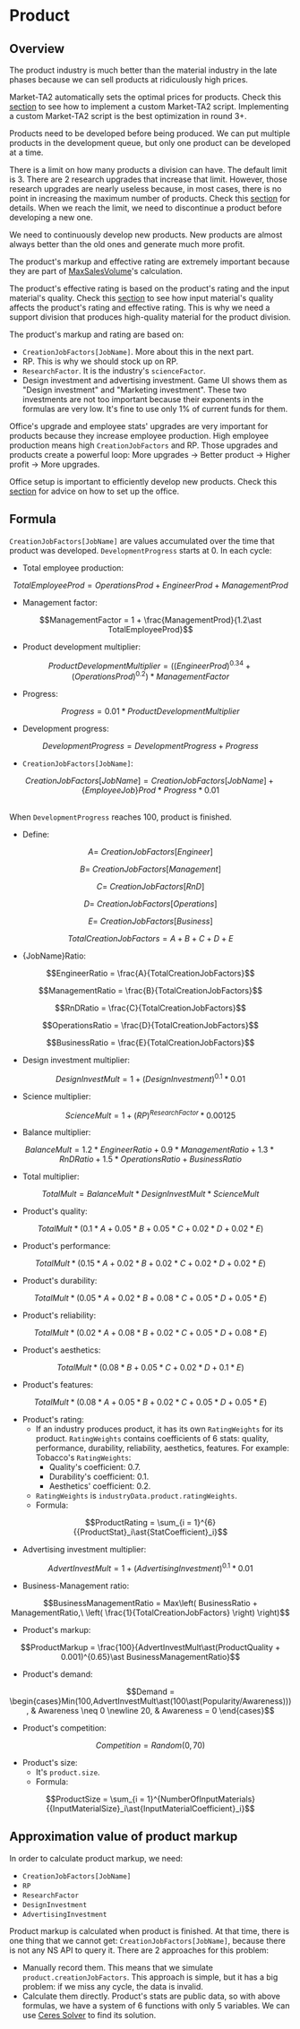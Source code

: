# Product

## Overview

The product industry is much better than the material industry in the late phases because we can sell products at ridiculously high prices.

Market-TA2 automatically sets the optimal prices for products. Check this [section](./optimal-selling-price-market-ta2.md) to see how to implement a custom Market-TA2 script. Implementing a custom Market-TA2 script is the best optimization in round 3+.

Products need to be developed before being produced. We can put multiple products in the development queue, but only one product can be developed at a time.

There is a limit on how many products a division can have. The default limit is 3. There are 2 research upgrades that increase that limit. However, those research upgrades are nearly useless because, in most cases, there is no point in increasing the maximum number of products. Check this [section](./unlocks-upgrade-research.md) for details. When we reach the limit, we need to discontinue a product before developing a new one.

We need to continuously develop new products. New products are almost always better than the old ones and generate much more profit.

The product's markup and effective rating are extremely important because they are part of [MaxSalesVolume](./optimal-selling-price-market-ta2.md)'s calculation.

The product's effective rating is based on the product's rating and the input material's quality. Check this [section](./quality.md) to see how input material's quality affects the product's rating and effective rating. This is why we need a support division that produces high-quality material for the product division.

The product's markup and rating are based on:

- `CreationJobFactors[JobName]`. More about this in the next part.
- RP. This is why we should stock up on RP.
- `ResearchFactor`. It is the industry's `scienceFactor`.
- Design investment and advertising investment. Game UI shows them as "Design investment" and "Marketing investment". These two investments are not too important because their exponents in the formulas are very low. It's fine to use only 1% of current funds for them.

Office's upgrade and employee stats' upgrades are very important for products because they increase employee production. High employee production means high `CreationJobFactors` and RP. Those upgrades and products create a powerful loop: More upgrades → Better product → Higher profit → More upgrades.

Office setup is important to efficiently develop new products. Check this [section](./general-advice.md) for advice on how to set up the office.

## Formula

`CreationJobFactors[JobName]` are values accumulated over the time that product was developed. `DevelopmentProgress` starts at 0. In each cycle:

- Total employee production:

$$TotalEmployeeProd = OperationsProd + EngineerProd + ManagementProd$$

- Management factor:

$$ManagementFactor = 1 + \frac{ManagementProd}{1.2\ast TotalEmployeeProd}$$

- Product development multiplier:

$$ProductDevelopmentMultiplier = \left( (EngineerProd)^{0.34} + (OperationsProd)^{0.2} \right)\ast ManagementFactor$$

- Progress:

$$Progress = 0.01\ast ProductDevelopmentMultiplier$$

- Development progress:

$$DevelopmentProgress = DevelopmentProgress + Progress$$

- `CreationJobFactors[JobName]`:

$$CreationJobFactors\lbrack JobName\rbrack = CreationJobFactors\lbrack JobName\rbrack + {\lbrace EmployeeJob\rbrace Prod\ast Progress}\ast{0.01}$$

&nbsp;  
When `DevelopmentProgress` reaches 100, product is finished.

- Define:

$$A = \ CreationJobFactors\lbrack Engineer\rbrack$$

$$B = \ CreationJobFactors\lbrack Management\rbrack$$

$$C = \ CreationJobFactors\lbrack RnD\rbrack$$

$$D = \ CreationJobFactors\lbrack Operations\rbrack$$

$$E = \ CreationJobFactors\lbrack Business\rbrack$$

$$TotalCreationJobFactors = A + B + C + D + E$$

- {JobName}Ratio:

$$EngineerRatio = \frac{A}{TotalCreationJobFactors}$$

$$ManagementRatio = \frac{B}{TotalCreationJobFactors}$$

$$RnDRatio = \frac{C}{TotalCreationJobFactors}$$

$$OperationsRatio = \frac{D}{TotalCreationJobFactors}$$

$$BusinessRatio = \frac{E}{TotalCreationJobFactors}$$

- Design investment multiplier:

$$DesignInvestMult = 1 + {(DesignInvestment)^{0.1}}\ast{0.01}$$

- Science multiplier:

$$ScienceMult = 1 + {(RP)^{ResearchFactor}}\ast{0.00125}$$

- Balance multiplier:

$$BalanceMult = 1.2\ast EngineerRatio + 0.9\ast ManagementRatio + 1.3\ast RnDRatio + 1.5\ast OperationsRatio + BusinessRatio$$

- Total multiplier:

$$TotalMult = BalanceMult\ast DesignInvestMult\ast ScienceMult$$

- Product's quality:

$$TotalMult\ast (0.1\ast A + 0.05\ast B + 0.05\ast C + 0.02\ast D + 0.02\ast E)$$

- Product's performance:

$$TotalMult\ast (0.15\ast A + 0.02\ast B + 0.02\ast C + 0.02\ast D + 0.02\ast E)$$

- Product's durability:

$$TotalMult\ast (0.05\ast A + 0.02\ast B + 0.08\ast C + 0.05\ast D + 0.05\ast E)$$

- Product's reliability:

$$TotalMult\ast (0.02\ast A + 0.08\ast B + 0.02\ast C + 0.05\ast D + 0.08\ast E)$$

- Product's aesthetics:

$$TotalMult\ast (0.08\ast B + 0.05\ast C + 0.02\ast D + 0.1\ast E)$$

- Product's features:

$$TotalMult\ast (0.08\ast A + 0.05\ast B + 0.02\ast C + 0.05\ast D + 0.05\ast E)$$

- Product's rating:
    - If an industry produces product, it has its own `RatingWeights` for its product. `RatingWeights` contains coefficients of 6 stats: quality, performance, durability, reliability, aesthetics, features. For example: Tobacco's `RatingWeights`:
        - Quality's coefficient: 0.7.
        - Durability's coefficient: 0.1.
        - Aesthetics' coefficient: 0.2.
    - `RatingWeights` is `industryData.product.ratingWeights`.
    - Formula:

$$ProductRating = \sum_{i = 1}^{6}{{ProductStat}_i\ast{StatCoefficient}_i}$$

- Advertising investment multiplier:

$$AdvertInvestMult = 1 + {(AdvertisingInvestment)^{0.1}}\ast{0.01}$$

- Business-Management ratio:

$$BusinessManagementRatio = Max\left( BusinessRatio + ManagementRatio,\ \left( \frac{1}{TotalCreationJobFactors} \right) \right)$$

- Product's markup:

$$ProductMarkup = \frac{100}{AdvertInvestMult\ast(ProductQuality + 0.001)^{0.65}\ast BusinessManagementRatio}$$

- Product's demand:

$$Demand = \begin{cases}Min(100,AdvertInvestMult\ast(100\ast(Popularity/Awareness))), & Awareness \neq 0 \newline 20, & Awareness = 0 \end{cases}$$

- Product's competition:

$$Competition = Random(0,70)$$

- Product's size:
    - It's `product.size`.
    - Formula:

$$ProductSize = \sum_{i = 1}^{NumberOfInputMaterials}{{InputMaterialSize}_i\ast{InputMaterialCoefficient}_i}$$

## Approximation value of product markup

In order to calculate product markup, we need:

- `CreationJobFactors[JobName]`
- `RP`
- `ResearchFactor`
- `DesignInvestment`
- `AdvertisingInvestment`

Product markup is calculated when product is finished. At that time, there is one thing that we cannot get: `CreationJobFactors[JobName]`, because there is not any NS API to query it. There are 2 approaches for this problem:

- Manually record them. This means that we simulate `product.creationJobFactors`. This approach is simple, but it has a big problem: if we miss any cycle, the data is invalid.
- Calculate them directly. Product's stats are public data, so with above formulas, we have a system of 6 functions with only 5 variables. We can use [Ceres Solver](./miscellany.md) to find its solution.
